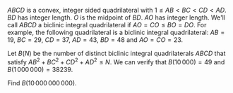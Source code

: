 $ABCD$ is a convex, integer sided quadrilateral with $1 \le AB \lt BC \lt CD \lt AD$.
$BD$ has integer length. $O$ is the midpoint of $BD$. $AO$ has integer length.
We'll call $ABCD$ a biclinic integral quadrilateral if $AO = CO \le BO = DO$.
For example, the following quadrilateral is a biclinic integral quadrilateral:
$AB = 19$, $BC = 29$, $CD = 37$, $AD = 43$, $BD = 48$ and $AO = CO = 23$.


Let $B(N)$ be the number of distinct biclinic integral quadrilaterals $ABCD$ that satisfy $AB^2+BC^2+CD^2+AD^2 \le N$.
We can verify that $B(10\,000) = 49$ and $B(1\,000\,000) = 38239$.

Find $B(10\,000\,000\,000)$.